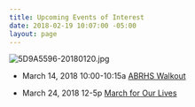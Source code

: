 ```yaml
---
title: Upcoming Events of Interest
date: 2018-02-19 10:07:00 -05:00
layout: page
---
```


![5D9A5596-20180120.jpg](/uploads/5D9A5596-20180120.jpg)

* March 14, 2018 10:00-10:15a  [ABRHS Walkout](https://actionnetwork.org/events/abrhs-walkout)


* March 24, 2018 12-5p [March for Our Lives](https://www.facebook.com/events/1607397545975790/permalink/1608185985896946/)